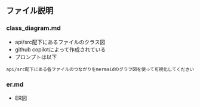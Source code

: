 ## ファイル説明
### class_diagram.md
- api/src配下にあるファイルのクラス図
- github copilotによって作成されている
- プロンプトは以下
```
api/src配下にある各ファイルのつながりをmermaidのグラフ図を使って可視化してください
```

### er.md
- ER図